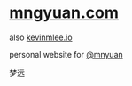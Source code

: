 [mngyuan.com](mngyuan.com)
===
also [kevinmlee.io](kevinmlee.io)

personal website for [@mnyuan](instagram.com/mngyuan)

梦远
